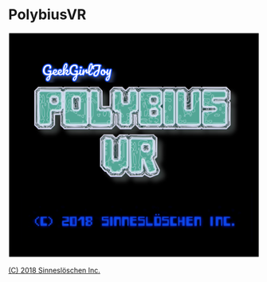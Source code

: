 # PolybiusVR
![Polybius VR](https://github.com/geekgirljoy/PolybiusVR/blob/master/PolybiusVR.png)

[(C) 2018 Sinneslöschen Inc.](https://github.com/geekgirljoy/PolybiusVR/blob/master/LICENSE)
